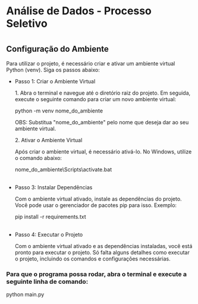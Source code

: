 <html>
  <h1>Análise de Dados - Processo Seletivo <h1>

  <h2>Configuração do Ambiente </h2>
  <p>Para utilizar o projeto, é necessário criar e ativar um ambiente virtual Python (venv). Siga os passos abaixo:</p>

<ul>
  <li>
     Passo 1: Criar o Ambiente Virtual
    <p>1. Abra o terminal e navegue até o diretório raiz do projeto. Em seguida, execute o seguinte comando para criar um novo ambiente virtual:</p>
      <p>python -m venv nome_do_ambiente</p>
    <p>OBS: Substitua "nome_do_ambiente" pelo nome que deseja dar ao seu ambiente virtual.</p>
    <p>2. Ativar o Ambiente Virtual</p>
    <p>Após criar o ambiente virtual, é necessário ativá-lo. No Windows, utilize o comando abaixo:</p>
      <p> nome_do_ambiente\Scripts\activate.bat</p>
  </li>
  <br>
<li>
  Passo 3: Instalar Dependências
  <p>Com o ambiente virtual ativado, instale as dependências do projeto. Você pode usar o gerenciador de pacotes pip para isso. Exemplo:</p>
  <p> pip install -r requirements.txt</p>
</li>
<br>
<li>
Passo 4: Executar o Projeto
<p>Com o ambiente virtual ativado e as dependências instaladas, você está pronto para executar o projeto. Só falta alguns detalhes como executar o projeto, incluindo os comandos e configurações necessárias.</p>
</li>
</ul>

<h3>Para que o programa possa rodar, abra o terminal e execute a seguinte linha de comando:</h3>
<p>python main.py</p>
  
</html>

